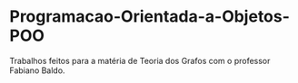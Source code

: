# Programacao-Orientada-a-Objetos-POO
Trabalhos feitos para a matéria de Teoria dos Grafos com o professor Fabiano Baldo.
